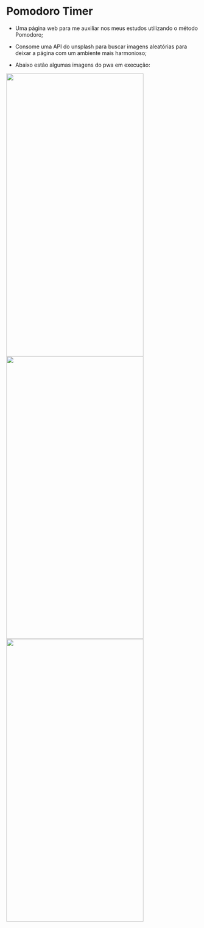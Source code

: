 # Pomodoro Timer

- Uma página web para me auxiliar nos meus estudos utilizando o método Pomodoro;

- Consome uma API do unsplash para buscar imagens aleatórias para deixar a página com um ambiente mais harmonioso;

- Abaixo estão algumas imagens do pwa em execução:

<img src="https://user-images.githubusercontent.com/43917038/156179881-919a3495-d540-4abe-9544-5f96cc404e8c.jpeg" width="360" height="740">

<img src="https://user-images.githubusercontent.com/43917038/156180111-34e7e45c-9a37-49a6-8170-b9bce75bb732.jpeg" width="360" height="740">

<img src="https://user-images.githubusercontent.com/43917038/156180222-64efa8ed-e438-4ff0-977e-ca09f757d8f6.jpeg" width="360" height="740">
